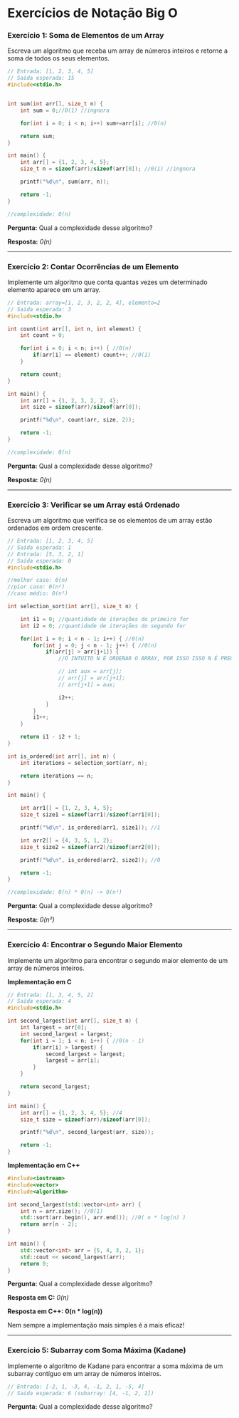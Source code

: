 # Exercícios de Notação Big O

### Exercício 1: Soma de Elementos de um Array

Escreva um algoritmo que receba um array de números inteiros e retorne a soma de todos os seus elementos.

```c
// Entrada: [1, 2, 3, 4, 5]
// Saída esperada: 15
#include<stdio.h>


int sum(int arr[], size_t n) {
    int sum = 0;//0(1) //ingnora

    for(int i = 0; i < n; i++) sum+=arr[i]; //0(n)

    return sum;
}

int main() {
    int arr[] = {1, 2, 3, 4, 5};
    size_t n = sizeof(arr)/sizeof(arr[0]); //0(1) //ingnora

    printf("%d\n", sum(arr, n));

    return -1;
}

//complexidade: 0(n)
```

**Pergunta:** Qual a complexidade desse algoritmo?

**Resposta:** _*0(n)*_

---

### Exercício 2: Contar Ocorrências de um Elemento

Implemente um algoritmo que conta quantas vezes um determinado elemento aparece em um array.

```c
// Entrada: array=[1, 2, 3, 2, 2, 4], elemento=2
// Saída esperada: 3
#include<stdio.h>

int count(int arr[], int n, int element) {
    int count = 0;

    for(int i = 0; i < n; i++) { //0(n)
        if(arr[i] == element) count++; //0(1)
    }

    return count;
}

int main() {
    int arr[] = {1, 2, 3, 2, 2, 4};
    int size = sizeof(arr)/sizeof(arr[0]);

    printf("%d\n", count(arr, size, 2));

    return -1;
}

//complexidade: 0(n)
```

**Pergunta:** Qual a complexidade desse algoritmo?

**Resposta:** _*0(n)*_

---

### Exercício 3: Verificar se um Array está Ordenado

Escreva um algoritmo que verifica se os elementos de um array estão ordenados em ordem crescente.

```c
// Entrada: [1, 2, 3, 4, 5]
// Saída esperada: 1
// Entrada: [5, 3, 2, 1]
// Saída esperada: 0
#include<stdio.h>

//melhor caso: 0(n)
//pior caso: 0(n²)
//caso médio: 0(n²)

int selection_sort(int arr[], size_t n) {

    int i1 = 0; //quantidade de iterações do primeiro for
    int i2 = 0; //quantidade de iterações do segundo for

    for(int i = 0; i < n - 1; i++) { //0(n)
        for(int j = 0; j < n - 1; j++) { //0(n)
            if(arr[j] > arr[j+1]) {
                //O INTUITO N É ORDENAR O ARRAY, POR ISSO ISSO N É PRECISO EFETUAR AS TROCAS!

                // int aux = arr[j];
                // arr[j] = arr[j+1];
                // arr[j+1] = aux;

                i2++;
            }
        }
        i1++;
    }

    return i1 - i2 + 1;
}

int is_ordered(int arr[], int n) {
    int iterations = selection_sort(arr, n);

    return iterations == n;
}

int main() {

    int arr1[] = {1, 2, 3, 4, 5};
    size_t size1 = sizeof(arr1)/sizeof(arr1[0]);

    printf("%d\n", is_ordered(arr1, size1)); //1

    int arr2[] = {4, 3, 5, 1, 2};
    size_t size2 = sizeof(arr2)/sizeof(arr2[0]);

    printf("%d\n", is_ordered(arr2, size2)); //0

    return -1;
}

//complexidade: 0(n) * 0(n) -> 0(n²)
```

**Pergunta:** Qual a complexidade desse algoritmo?

**Resposta:** _*0(n²)*_

---

### Exercício 4: Encontrar o Segundo Maior Elemento

Implemente um algoritmo para encontrar o segundo maior elemento de um array de números inteiros.

**Implementação em C**

```c
// Entrada: [1, 3, 4, 5, 2]
// Saída esperada: 4
#include<stdio.h>

int second_largest(int arr[], size_t n) {
    int largest = arr[0];
    int second_largest = largest;
    for(int i = 1; i < n; i++) { //0(n - 1)
        if(arr[i] > largest) {
            second_largest = largest;
            largest = arr[i];
        }
    }

    return second_largest;
}

int main() {
    int arr[] = {1, 2, 3, 4, 5}; //4
    size_t size = sizeof(arr)/sizeof(arr[0]);

    printf("%d\n", second_largest(arr, size));

    return -1;
}
```

**Implementação em C++**

```cpp
#include<iostream>
#include<vector>
#include<algorithm>

int second_largest(std::vector<int> arr) {
    int n = arr.size(); //0(1)
    std::sort(arr.begin(), arr.end()); //0( n * log(n) )
    return arr[n - 2];
}

int main() {
    std::vector<int> arr = {5, 4, 3, 2, 1};
    std::cout << second_largest(arr);
    return 0;
}
```

**Pergunta:** Qual a complexidade desse algoritmo?

**Resposta em C:** _*0(n)*_

**Resposta em C++:** __0(n * log(n))__

Nem sempre a implementação mais simples é a mais eficaz!

---

### Exercício 5: Subarray com Soma Máxima (Kadane)

Implemente o algoritmo de Kadane para encontrar a soma máxima de um subarray contíguo em um array de números inteiros.

```c
// Entrada: [-2, 1, -3, 4, -1, 2, 1, -5, 4]
// Saída esperada: 6 (subarray: [4, -1, 2, 1])
```

**Pergunta:** Qual a complexidade desse algoritmo?
